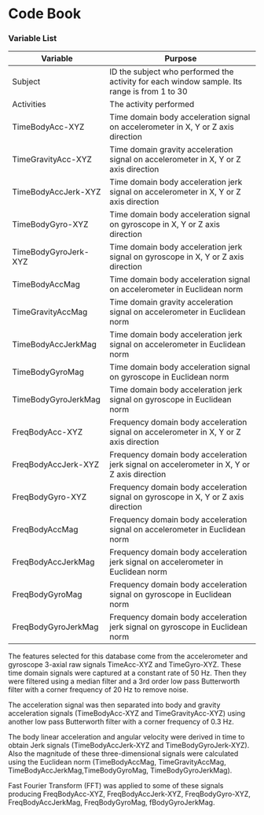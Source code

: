 # Code Book

### Variable List

|Variable|Purpose                                               |
|--------|------------------------------------------------------|
|Subject|ID the subject who performed the activity for each window sample. Its range is from 1 to 30|
|Activities|The activity performed|
|TimeBodyAcc-XYZ|Time domain body acceleration signal on accelerometer in X, Y or Z axis direction|
|TimeGravityAcc-XYZ|Time domain gravity acceleration signal on accelerometer in X, Y or Z axis direction|
|TimeBodyAccJerk-XYZ|Time domain body acceleration jerk signal on accelerometer in X, Y or Z axis direction|
|TimeBodyGyro-XYZ|Time domain body acceleration signal on gyroscope in X, Y or Z axis direction|
|TimeBodyGyroJerk-XYZ|Time domain body acceleration jerk signal on gyroscope in X, Y or Z axis direction|
|TimeBodyAccMag|Time domain body acceleration signal on accelerometer in Euclidean norm|
|TimeGravityAccMag|Time domain gravity acceleration signal on accelerometer in Euclidean norm|
|TimeBodyAccJerkMag|Time domain body acceleration jerk signal on accelerometer in Euclidean norm|
|TimeBodyGyroMag|Time domain body acceleration signal on gyroscope in Euclidean norm|
|TimeBodyGyroJerkMag|Time domain body acceleration jerk signal on gyroscope in Euclidean norm|
|FreqBodyAcc-XYZ|Frequency domain body acceleration signal on accelerometer in X, Y or Z axis direction|
|FreqBodyAccJerk-XYZ|Frequency domain body acceleration jerk signal on accelerometer in X, Y or Z axis direction|
|FreqBodyGyro-XYZ|Frequency domain body acceleration signal on gyroscope in X, Y or Z axis direction|
|FreqBodyAccMag|Frequency domain body acceleration signal on accelerometer in Euclidean norm|
|FreqBodyAccJerkMag|Frequency domain body acceleration jerk signal on accelerometer in Euclidean norm|
|FreqBodyGyroMag|Frequency domain body acceleration signal on gyroscope in Euclidean norm|
|FreqBodyGyroJerkMag|Frequency domain body acceleration jerk signal on gyroscope in Euclidean norm|

The features selected for this database come from the accelerometer and gyroscope 3-axial raw signals TimeAcc-XYZ and TimeGyro-XYZ. These time domain signals were captured at a constant rate of 50 Hz. Then they were filtered using a median filter and a 3rd order low pass Butterworth filter with a corner frequency of 20 Hz to remove noise. 

The acceleration signal was then separated into body and gravity acceleration signals (TimeBodyAcc-XYZ and TimeGravityAcc-XYZ) using another low pass Butterworth filter with a corner frequency of 0.3 Hz. 
 
The body linear acceleration and angular velocity were derived in time to obtain Jerk signals (TimeBodyAccJerk-XYZ and TimeBodyGyroJerk-XYZ). Also the magnitude of these three-dimensional signals were calculated using the Euclidean norm (TimeBodyAccMag, TimeGravityAccMag, TimeBodyAccJerkMag,TimeBodyGyroMag, TimeBodyGyroJerkMag). 

Fast Fourier Transform (FFT) was applied to some of these signals producing FreqBodyAcc-XYZ, FreqBodyAccJerk-XYZ, FreqBodyGyro-XYZ, FreqBodyAccJerkMag, FreqBodyGyroMag, fBodyGyroJerkMag.
